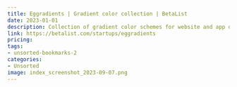 ```yaml
---
title: Eggradients | Gradient color collection | BetaList
date: 2023-01-01
description: Collection of gradient color schemes for website and app design, including a searchable database and copy-and-paste CSS code.
link: https://betalist.com/startups/eggradients
pricing: 
tags: 
- unsorted-bookmarks-2 
categories: 
- Unsorted 
image: index_screenshot_2023-09-07.png
---
```

